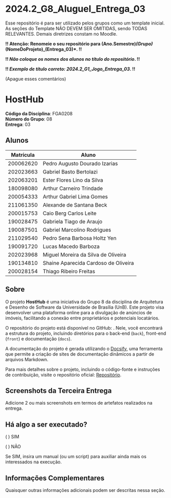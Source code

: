 # 2024.2_G8_Aluguel_Entrega_03
Esse repositório é para ser utilizado pelos grupos como um template inicial.
As seções do Template NÃO DEVEM SER OMITIDAS, sendo TODAS RELEVANTES.
Demais diretrizes constam no Moodle.

**!! Atenção: Renomeie o seu repositório para (Ano.Semestre)_(Grupo)_(NomeDoProjeto)_(Entrega_03)*. !!** 

**!! *Não coloque os nomes dos alunos no título do repositório*. !!**

**!! *Exemplo de título correto: 2024.2_G1_Jogo_Entrega_03*. !!** 
 
 (Apague esses comentários)

# HostHub

**Código da Disciplina**: FGA0208<br>
**Número do Grupo**: 08<br>
**Entrega**: 03<br>

## Alunos
|Matrícula | Aluno |
| -- | -- |
| 200062620  |  Pedro Augusto Dourado Izarias |
| 202023663  |  Gabriel Basto Bertolazi |
| 202063201  |  Ester Flores Lino da Silva |
| 180098080  |  Arthur Carneiro Trindade  |
| 200054333  |  Arthur Gabriel Lima Gomes  |
| 211061350  |  Alexande de Santana Beck  |
| 200015753  |  Caio Berg Carlos Leite  |
| 190028475  |  Gabriela Tiago de Araujo  |
| 190087501  |  Gabriel Marcolino Rodrigues  |
| 211029540  |  Pedro Sena Barbosa Holtz Yen  |
| 190091720 |  Lucas Macedo Barboza |
| 202023968 |  Miguel Moreira da Silva de Oliveira |
| 190134810 |  Shaine Aparecida Cardoso de Oliveira |
| 200028154 |  Thiago Ribeiro Freitas |
## Sobre 

O projeto **HostHub** é uma iniciativa do Grupo 8 da disciplina de Arquitetura e Desenho de Software da Universidade de Brasília (UnB). Este projeto visa desenvolver uma plataforma online para a divulgação de anúncios de imóveis, facilitando a conexão entre proprietários e potenciais locatários.

O repositório do projeto está disponível no GitHub: . Nele, você encontrará a estrutura do projeto, incluindo diretórios para o back-end (`back`), front-end (`front`) e documentação (`docs`).

A documentação do projeto é gerada utilizando o [Docsify](https://docsify.js.org/), uma ferramenta que permite a criação de sites de documentação dinâmicos a partir de arquivos Markdown.

Para mais detalhes sobre o projeto, incluindo o código-fonte e instruções de contribuição, visite o repositório oficial: [Repositório](https://github.com/UnBArqDsw2024-2/2024.2_G8_Aluguel_Entrega_03). 

## Screenshots da Terceira Entrega
Adicione 2 ou mais screenshots em termos de artefatos realizados na entrega.

## Há algo a ser executado?

( ) SIM

( ) NÃO

Se SIM, insira um manual (ou um script) para auxiliar ainda mais os interessados na execução.

## Informações Complementares 
Quaisquer outras informações adicionais podem ser descritas nessa seção.
